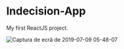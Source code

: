 # Indecision-App
My first ReactJS project.

![Captura de ecrã de 2019-07-09 05-48-07](https://user-images.githubusercontent.com/46088089/60860241-9fc0d480-a20d-11e9-9cd4-eec3476fcbc0.png)
